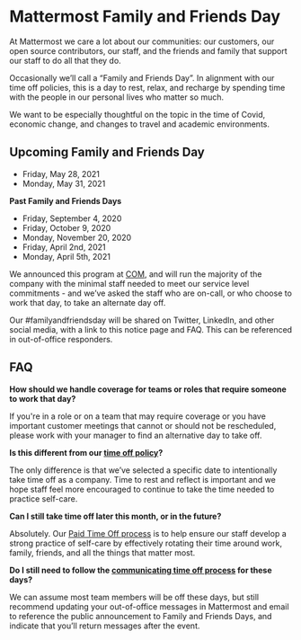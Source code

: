 # Mattermost Family and Friends Day

At Mattermost we care a lot about our communities: our customers, our open source contributors, our staff, and the friends and family that support our staff to do all that they do.

Occasionally we’ll call a “Family and Friends Day”. In alignment with our time off policies, this is a day to rest, relax, and recharge by spending time with the people in our personal lives who matter so much.

We want to be especially thoughtful on the topic in the time of Covid, economic change, and changes to travel and academic environments.

## Upcoming Family and Friends Day

* Friday, May 28, 2021
* Monday, May 31, 2021

**Past Family and Friends Days**

* Friday, September 4, 2020
* Friday, October 9, 2020
* Monday, November 20, 2020
* Friday, April 2nd, 2021
* Monday, April 5th, 2021

We announced this program at [COM](https://handbook.mattermost.com/operations/operations/company-cadence#customer-obsession-meeting-aka-com), and will run the majority of the company with the minimal staff needed to meet our service level commitments - and we’ve asked the staff who are on-call, or who choose to work that day, to take an alternate day off.

Our #familyandfriendsday will be shared on Twitter, LinkedIn, and other social media, with a link to this notice page and FAQ. This can be referenced in out-of-office responders.

## FAQ

**How should we handle coverage for teams or roles that require someone to work that day?**

If you're in a role or on a team that may require coverage or you have important customer meetings that cannot or should not be rescheduled, please work with your manager to find an alternative day to take off.

**Is this different from our [time off policy](https://handbook.mattermost.com/operations/workplace/people/working-at-mattermost/paid-time-off)?**

The only difference is that we’ve selected a specific date to intentionally take time off as a company. Time to rest and reflect is important and we hope staff feel more encouraged to continue to take the time needed to practice self-care.

**Can I still take time off later this month, or in the future?**

Absolutely. Our [Paid Time Off process](https://handbook.mattermost.com/operations/workplace/people/working-at-mattermost/paid-time-off) is to help ensure our staff develop a strong practice of self-care by effectively rotating their time around work, family, friends, and all the things that matter most.

**Do I still need to follow the [communicating time off process](https://handbook.mattermost.com/operations/workplace/people/working-at-mattermost/paid-time-off#communicating-time-off) for these days?**

We can assume most team members will be off these days, but still recommend updating your out-of-office messages in Mattermost and email to reference the public announcement to Family and Friends Days, and indicate that you’ll return messages after the event.
